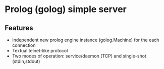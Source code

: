 # Prolog (golog) simple server #
## Features ##
* Independent new prolog engine instance (golog.Machine) for the each connection
* Textual telnet-like protocol
* Two modes of operation: service/daemon (TCP) and single-shot (stdin,stdout)